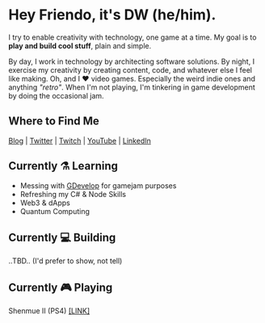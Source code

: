 # Hey Friendo, it's DW (he/him).
I try to enable creativity with technology, one game at a time. My goal is to **play and build cool stuff**, plain and simple. 

By day, I work in technology by architecting software solutions. By night, I exercise my creativity by creating content, code, and whatever else I feel like making. Oh, and I ❤️ video games. Especially the weird indie ones and anything _"retro"_. When I'm not playing, I'm tinkering in game development by doing the occasional jam.

## Where to Find Me
[Blog](https://davidwesst.com/blog) | [Twitter](https://twitter.com/davidwesst) | [Twitch](https://twitch.tv/davidwesst) | [YouTube](https://youtube.com/davidwesst) | [LinkedIn](https://ca.linkedin.com/in/davidwesst)

## Currently ⚗️ Learning
- Messing with [GDevelop](https://gdevelop-app.com) for gamejam purposes
- Refreshing my C# & Node Skills
- Web3 & dApps
- Quantum Computing

## Currently 💻 Building
..TBD.. (I'd prefer to show, not tell)

## Currently 🎮 Playing
Shenmue II (PS4) [[LINK]](https://en.wikipedia.org/wiki/Shenmue_II)
